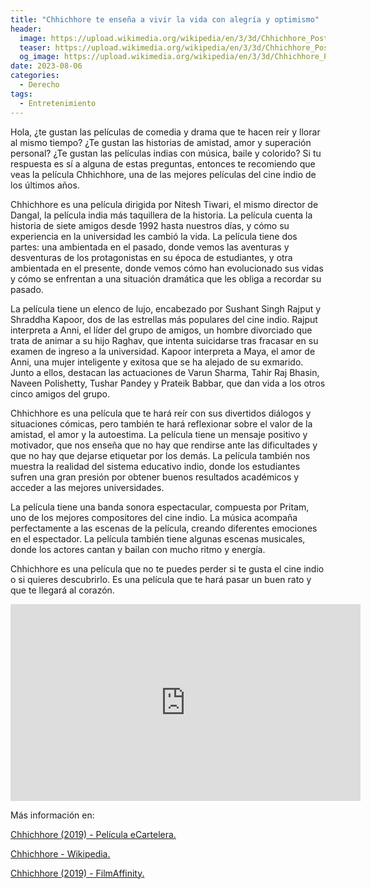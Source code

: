 ```yaml
---
title: "Chhichhore te enseña a vivir la vida con alegría y optimismo"
header:
  image: https://upload.wikimedia.org/wikipedia/en/3/3d/Chhichhore_Poster.jpg
  teaser: https://upload.wikimedia.org/wikipedia/en/3/3d/Chhichhore_Poster.jpg
  og_image: https://upload.wikimedia.org/wikipedia/en/3/3d/Chhichhore_Poster.jpg
date: 2023-08-06
categories:
  - Derecho
tags:
  - Entretenimiento
---
```


Hola, ¿te gustan las películas de comedia y drama que te hacen reír y llorar al mismo tiempo? ¿Te gustan las historias de amistad, amor y superación personal? ¿Te gustan las películas indias con música, baile y colorido? Si tu respuesta es sí a alguna de estas preguntas, entonces te recomiendo que veas la película Chhichhore, una de las mejores películas del cine indio de los últimos años.

Chhichhore es una película dirigida por Nitesh Tiwari, el mismo director de Dangal, la película india más taquillera de la historia. La película cuenta la historia de siete amigos desde 1992 hasta nuestros días, y cómo su experiencia en la universidad les cambió la vida. La película tiene dos partes: una ambientada en el pasado, donde vemos las aventuras y desventuras de los protagonistas en su época de estudiantes, y otra ambientada en el presente, donde vemos cómo han evolucionado sus vidas y cómo se enfrentan a una situación dramática que les obliga a recordar su pasado.

La película tiene un elenco de lujo, encabezado por Sushant Singh Rajput y Shraddha Kapoor, dos de las estrellas más populares del cine indio. Rajput interpreta a Anni, el líder del grupo de amigos, un hombre divorciado que trata de animar a su hijo Raghav, que intenta suicidarse tras fracasar en su examen de ingreso a la universidad. Kapoor interpreta a Maya, el amor de Anni, una mujer inteligente y exitosa que se ha alejado de su exmarido. Junto a ellos, destacan las actuaciones de Varun Sharma, Tahir Raj Bhasin, Naveen Polishetty, Tushar Pandey y Prateik Babbar, que dan vida a los otros cinco amigos del grupo.

Chhichhore es una película que te hará reír con sus divertidos diálogos y situaciones cómicas, pero también te hará reflexionar sobre el valor de la amistad, el amor y la autoestima. La película tiene un mensaje positivo y motivador, que nos enseña que no hay que rendirse ante las dificultades y que no hay que dejarse etiquetar por los demás. La película también nos muestra la realidad del sistema educativo indio, donde los estudiantes sufren una gran presión por obtener buenos resultados académicos y acceder a las mejores universidades.

La película tiene una banda sonora espectacular, compuesta por Pritam, uno de los mejores compositores del cine indio. La música acompaña perfectamente a las escenas de la película, creando diferentes emociones en el espectador. La película también tiene algunas escenas musicales, donde los actores cantan y bailan con mucho ritmo y energía.

Chhichhore es una película que no te puedes perder si te gusta el cine indio o si quieres descubrirlo. Es una película que te hará pasar un buen rato y que te llegará al corazón.

<iframe width="560" height="315" src="https://www.youtube.com/embed/tsxemFX0a7k" title="YouTube video player" frameborder="0" allow="accelerometer; autoplay; clipboard-write; encrypted-media; gyroscope; picture-in-picture; web-share" allowfullscreen></iframe>

Más información en:

[Chhichhore (2019) - Película eCartelera. ](https://www.ecartelera.com/peliculas/chhichhore/)

[Chhichhore - Wikipedia. ](https://en.wikipedia.org/wiki/Chhichhore)

[Chhichhore (2019) - FilmAffinity. ](https://www.filmaffinity.com/es/film637428.html)